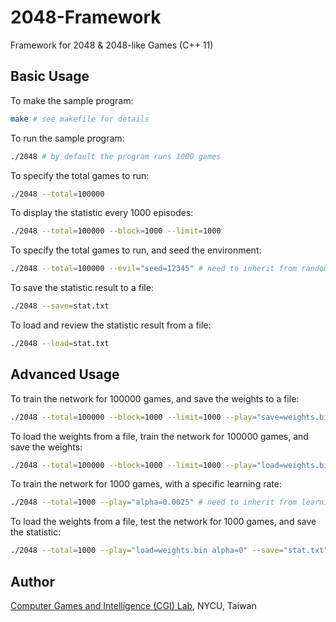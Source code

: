 # 2048-Framework

Framework for 2048 & 2048-like Games (C++ 11)

## Basic Usage

To make the sample program:
```bash
make # see makefile for details
```

To run the sample program:
```bash
./2048 # by default the program runs 1000 games
```

To specify the total games to run:
```bash
./2048 --total=100000
```

To display the statistic every 1000 episodes:
```bash
./2048 --total=100000 --block=1000 --limit=1000
```

To specify the total games to run, and seed the environment:
```bash
./2048 --total=100000 --evil="seed=12345" # need to inherit from random_agent
```

To save the statistic result to a file:
```bash
./2048 --save=stat.txt
```

To load and review the statistic result from a file:
```bash
./2048 --load=stat.txt
```

## Advanced Usage

To train the network for 100000 games, and save the weights to a file:
```bash
./2048 --total=100000 --block=1000 --limit=1000 --play="save=weights.bin" # need to inherit from weight_agent
```

To load the weights from a file, train the network for 100000 games, and save the weights:
```bash
./2048 --total=100000 --block=1000 --limit=1000 --play="load=weights.bin save=weights.bin" # need to inherit from weight_agent
```

To train the network for 1000 games, with a specific learning rate:
```bash
./2048 --total=1000 --play="alpha=0.0025" # need to inherit from learning_agent
```

To load the weights from a file, test the network for 1000 games, and save the statistic:
```bash
./2048 --total=1000 --play="load=weights.bin alpha=0" --save="stat.txt"
```

## Author

[Computer Games and Intelligence (CGI) Lab](https://cgilab.nctu.edu.tw/), NYCU, Taiwan
